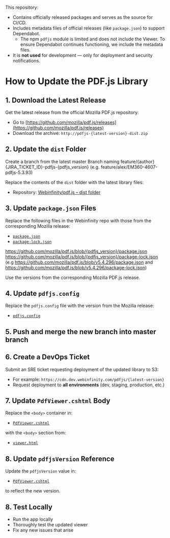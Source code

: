 This repository:

* Contains officially released packages and serves as the source for CI/CD.
* Includes metadata files of official releases (like `package.json`) to support Dependabot.
  * The npm `pdfjs` module is limited and does not include the Viewer. To ensure Dependabot continues functioning, we include the metadata files.
* It is **not used** for development — only for deployment and security notifications.

# How to Update the PDF.js Library

## 1. Download the Latest Release

Get the latest release from the official Mozilla PDF.js repository:

- Go to [https://github.com/mozilla/pdf.js/releases](https://github.com/mozilla/pdf.js/releases)
- Download the archive: `http://pdfjs-{latest-version}-dist.zip`

## 2. Update the `dist` Folder

Create a branch from the latest master
Branch naming feature/{author}{JIRA_TICKET_ID}-pdfjs-{pdfjs_version} (e.g. feature/alex/EM360-4607-pdfjs-5.3.93)

Replace the contents of the `dist` folder with the latest library files:

- Repository: [Webinfinity/pdf.js – dist folder](https://github.com/Webinfinity/pdf.js/tree/master/dist)

## 3. Update `package.json` Files

Replace the following files in the Webinfinity repo with those from the corresponding Mozilla release:

- [`package.json`](https://github.com/Webinfinity/pdf.js/blob/master/package.json)
- [`package-lock.json`](https://github.com/Webinfinity/pdf.js/blob/master/package-lock.json)

https://github.com/mozilla/pdf.js/blob/{pdfjs_version}/package.json 
https://github.com/mozilla/pdf.js/blob/{pdfjs_version}/package-lock.json
(e.g https://github.com/mozilla/pdf.js/blob/v5.4.296/package.json and https://github.com/mozilla/pdf.js/blob/v5.4.296/package-lock.json)

Use the versions from the corresponding Mozilla PDF.js release.

## 4. Update `pdfjs.config`

Replace the `pdfjs.config` file with the version from the Mozilla release:

- [`pdfjs.config`](https://github.com/mozilla/pdf.js/blob/master/pdfjs.config)

## 5. Push and merge the new branch into master branch

## 6. Create a DevOps Ticket

Submit an SRE ticket requesting deployment of the updated library to S3:

- For example: `https://cdn.dev.webinfinity.com/pdfjs/{latest-version}`  
- Request deployment to **all environments** (dev, staging, production, etc.)

## 7. Update `PdfViewer.cshtml` Body

Replace the `<body>` container in:

- [`PdfViewer.cshtml`](https://github.com/Webinfinity/ProductX/blob/staging-dev/App/ProductX.Web/Views/App/PdfViewer.cshtml)

with the `<body>` section from:

- [`viewer.html`](https://github.com/Webinfinity/pdf.js/blob/master/dist/web/viewer.html)

## 8. Update `pdfjsVersion` Reference

Update the `pdfjsVersion` value in:

- [`PdfViewer.cshtml`](https://github.com/Webinfinity/ProductX/blob/staging-dev/App/ProductX.Web/Views/App/PdfViewer.cshtml)

to reflect the new version.

## 8. Test Locally

- Run the app locally
- Thoroughly test the updated viewer
- Fix any new issues that arise
